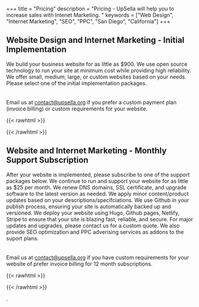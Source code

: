 +++
title = "Pricing"
description = "Pricing - UpSella will help you to increase sales with Intenet Marketing. "
keywords = ["Web Design", "Internet Marketing", "SEO", "PPC", "San Diego", "California"]
+++

## Website Design and Internet Marketing - Initial Implementation

  We build your business website for as little as $900. 
  We use open source technology to run your site at minimum cost while providing high reliability. 
  We offer small, medium, large, or custom websites based on your needs. 
  Please select one of the initial implementation packages.  
  <br>
  <br>
  Email us at contact@upsella.org if you prefer a custom payment plan (invoice billing) or custom requirements for your website.

{{< rawhtml >}}
  <div id="pricewell-563bb39c-ce30-47ee-a9cb-e36240215559"></div><script src="https://snippet.pricewell.io/563bb39c-ce30-47ee-a9cb-e36240215559/pricewell.js" async=""></script>
{{< /rawhtml >}}  


## Website and Internet Marketing - Monthly Support Subscription

  After your website is implemented, please subscribe to one of the support packages below.
  We continue to run and support your website for as little as $25 per month. 
  We renew DNS domains, SSL certificate, and upgrade software to the latest version as needed.
  We apply minor content/product updates based on your descriptions/specifciations.
  We use Github in your publish process, ensuring your site is automatically backed up and versioned.
  We deploy your website using Hugo, Github pages, Netlify, Stripe to ensure that your site is blazing fast, reliable, and secure.
  For major updates and upgrades, please contact us for a custom quote. 
  We also provide SEO optimization and PPC adverising services as addons to the suport plans.
<br>   
<br>
  Email us at contact@upsella.org if you have custom requirements for your website of prefer invoice billing for 12 month subscriptions.


{{< rawhtml >}}
  <div id="pricewell-a5674410-9bb3-4444-820c-137b6aef59c7"></div><script src="https://snippet.pricewell.io/a5674410-9bb3-4444-820c-137b6aef59c7/pricewell.js" async=""></script>
{{< /rawhtml >}}  



.
 